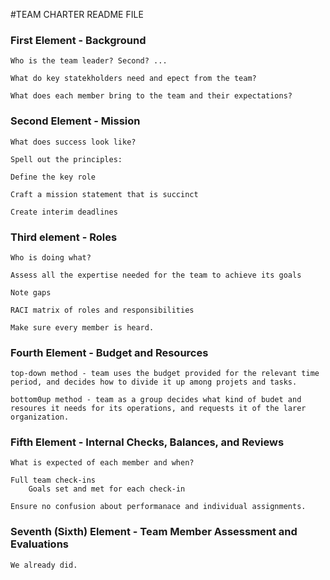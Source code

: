 #TEAM CHARTER README FILE

### First Element - Background
    Who is the team leader? Second? ...

    What do key statekholders need and epect from the team?

    What does each member bring to the team and their expectations?


### Second Element - Mission
    What does success look like?

    Spell out the principles:

    Define the key role

    Craft a mission statement that is succinct

    Create interim deadlines


### Third element - Roles
    Who is doing what?

    Assess all the expertise needed for the team to achieve its goals

    Note gaps

    RACI matrix of roles and responsibilities

    Make sure every member is heard.


### Fourth Element - Budget and Resources
    top-down method - team uses the budget provided for the relevant time period, and decides how to divide it up among projets and tasks.

    bottom0up method - team as a group decides what kind of budet and resoures it needs for its operations, and requests it of the larer organization.



### Fifth Element - Internal Checks, Balances, and Reviews
    What is expected of each member and when?

    Full team check-ins
        Goals set and met for each check-in

    Ensure no confusion about performanace and individual assignments.


### Seventh (Sixth) Element - Team Member Assessment and Evaluations
    We already did.